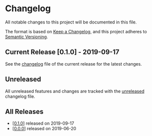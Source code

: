 # Changelog

All notable changes to this project will be documented in this file.

The format is based on [Keep a Changelog](https://keepachangelog.com/en/1.0.0/),
and this project adheres to [Semantic Versioning](https://semver.org/spec/v2.0.0.html).

## Current Release [0.1.0] - 2019-09-17

See the [changelog](.changelog/CHANGELOG-0.1.0.md) file of the current release for the latest changes.

## Unreleased

All unreleased features and changes are tracked with the [unreleased](.changelog/UNRELEASED.md) changelog file.

## All Releases

- [[0.1.0](.changelog/CHANGELOG-0.1.0.md)] released on 2019-09-17
- [[0.0.0](.changelog/CHANGELOG-0.0.0.md)] released on 2019-06-20
